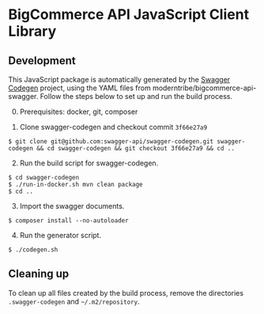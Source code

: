 # BigCommerce API JavaScript Client Library

## Development

This JavaScript package is automatically generated by the
[Swagger Codegen](https://github.com/swagger-api/swagger-codegen) project,
using the YAML files from moderntribe/bigcommerce-api-swagger. Follow the steps below
to set up and run the build process.

0. Prerequisites: docker, git, composer

1. Clone swagger-codegen and checkout commit `3f66e27a9`

```
$ git clone git@github.com:swagger-api/swagger-codegen.git swagger-codegen && cd swagger-codegen && git checkout 3f66e27a9 && cd ..
```

2. Run the build script for swagger-codegen.

```
$ cd swagger-codegen
$ ./run-in-docker.sh mvn clean package
$ cd ..
```

3. Import the swagger documents.
```
$ composer install --no-autoloader
```

4. Run the generator script.

```
$ ./codegen.sh
```

## Cleaning up

To clean up all files created by the build process, remove the directories
`.swagger-codegen` and `~/.m2/repository`.
